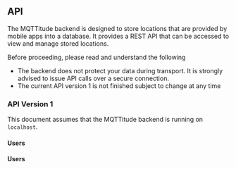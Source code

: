 ## API

The MQTTitude backend is designed to store locations that are provided by mobile apps into a database. 
It provides a REST API that can be accessed to view and manage stored locations. 

Before proceeding, please read and understand the following
* The backend does not protect your data during transport. It is strongly advised to issue API calls over a secure connection. 
* The current API version 1 is not finished subject to change at any time 


### API Version 1

This document assumes that the MQTTitude backend is running on ```localhost```. 

#### Users

#### Users

